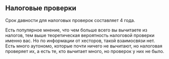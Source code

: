 ## Налоговые проверки

Срок давности для налоговых проверок составляет 4 года.

Есть популярное мнение, что чем больше всего вы вычитаете из налогов, тем выше теоретическая вероятность налоговой 
проверки именно вас. Но по информации от хесторов, такой взаимосвязи нет. Есть много аутономо, которые почти ничего не 
вычитают, но налоговая проверяет их, а есть те, кто вычитает много, но проверок у них не было.
